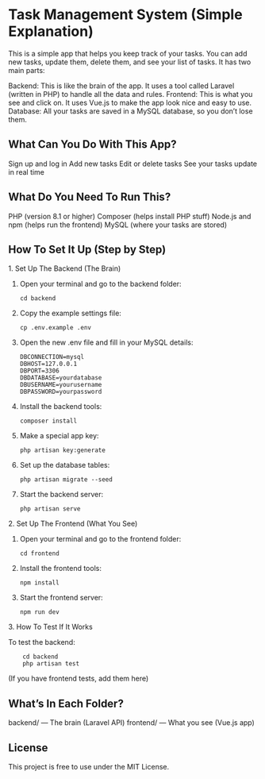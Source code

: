 Task Management System (Simple Explanation)
===========================================

This is a simple app that helps you keep track of your tasks. You can add new tasks, update them, delete them, and see your list of tasks. It has two main parts:

   Backend: This is like the brain of the app. It uses a tool called Laravel (written in PHP) to handle all the data and rules.
   Frontend: This is what you see and click on. It uses Vue.js to make the app look nice and easy to use.
   Database: All your tasks are saved in a MySQL database, so you don’t lose them.

What Can You Do With This App?
------------------------------

   Sign up and log in
   Add new tasks
   Edit or delete tasks
   See your tasks update in real time

What Do You Need To Run This?
-----------------------------

   PHP (version 8.1 or higher)
   Composer (helps install PHP stuff)
   Node.js and npm (helps run the frontend)
   MySQL (where your tasks are stored)

How To Set It Up (Step by Step)
-------------------------------

 1\. Set Up The Backend (The Brain)

1.  Open your terminal and go to the backend folder:
    
        cd backend
        
    
2.  Copy the example settings file:
    
        cp .env.example .env
        
    
3.  Open the new .env file and fill in your MySQL details:
    
        DBCONNECTION=mysql
        DBHOST=127.0.0.1
        DBPORT=3306
        DBDATABASE=yourdatabase
        DBUSERNAME=yourusername
        DBPASSWORD=yourpassword
        
    
4.  Install the backend tools:
    
        composer install
        
    
5.  Make a special app key:
    
        php artisan key:generate
        
    
6.  Set up the database tables:
    
        php artisan migrate --seed
        
    
7.  Start the backend server:
    
        php artisan serve
        
    

 2\. Set Up The Frontend (What You See)
    

1.  Open your terminal and go to the frontend folder:
    
        cd frontend
        
    
2.  Install the frontend tools:
    
        npm install
        
    
3.  Start the frontend server:
    
        npm run dev
        
    

 3\. How To Test If It Works

   To test the backend:
    
        cd backend
        php artisan test
        
    
   (If you have frontend tests, add them here)

What’s In Each Folder?
----------------------

   backend/ — The brain (Laravel API)
   frontend/ — What you see (Vue.js app)

License
-------

This project is free to use under the MIT License.
